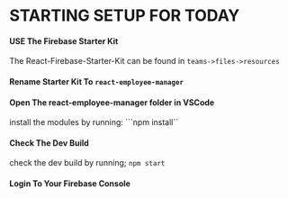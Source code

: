 # STARTING SETUP FOR TODAY

#### USE The Firebase Starter Kit
The React-Firebase-Starter-Kit can be found in ```teams->files->resources```

#### Rename Starter Kit To ```react-employee-manager```

#### Open The react-employee-manager folder in VSCode
install the modules by running:  ```npm install``

#### Check The Dev Build
check the dev build by running; ```npm start```

#### Login To Your Firebase Console